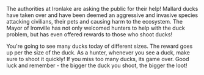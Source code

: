 The authorities at Ironlake are asking the public for their help! Mallard ducks have taken over and have been deemed an aggressive and invasive species attacking civilians, their pets and causing harm to the ecosystem. 
The Mayor of Ironville has not only welcomed hunters to help with the duck problem, but has even offered rewards to those who shoot ducks! 

You're going to see many ducks today of different sizes. The reward goes up per the size of the duck. As a hunter, whenever you see a duck, make sure to shoot it quickly! If you miss too many ducks, its game over. 
Good luck and remember - the bigger the duck you shoot, the bigger the loot!
